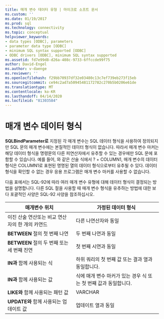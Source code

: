 ```yaml
---
title: 매개 변수 데이터 유형 | 마이크로 소프트 문서
ms.custom: ''
ms.date: 01/19/2017
ms.prod: sql
ms.technology: connectivity
ms.topic: conceptual
helpviewer_keywords:
- data types [ODBC], parameters
- parameter data type [ODBC]
- minimum SQL syntax supported [ODBC]
- ODBC drivers [ODBC], minimum SQL syntax supported
ms.assetid: fd7e99d8-d26a-408c-9733-6ffccde99f75
author: David-Engel
ms.author: v-daenge
ms.reviewer: ''
ms.openlocfilehash: f29bb70937df32e03480c13c7ef739eb273f15eb
ms.sourcegitcommit: ce94c2ad7a50945481172782c270b5b0206e61de
ms.translationtype: MT
ms.contentlocale: ko-KR
ms.lasthandoff: 04/14/2020
ms.locfileid: "81303584"
---
```

# <a name="parameter-data-types"></a>매개 변수 데이터 형식
**SQLBindParameter로** 지정된 각 매개 변수는 SQL 데이터 형식을 사용하여 정의되지만 SQL 문의 매개 변수에는 본질적인 데이터 형식이 없습니다. 따라서 매개 변수 마커는 해당 데이터 형식을 명령문의 다른 피연산자에서 유추할 수 있는 경우에만 SQL 문에 포함할 수 있습니다. 예를 들어, 와 같은 산술 식에서 ? + COLUMN1, 매개 변수의 데이터 형식은 COLUMN1로 표현된 명명된 열의 데이터 형식으로부터 유추될 수 있다. 데이터 형식을 확인할 수 없는 경우 응용 프로그램은 매개 변수 마커를 사용할 수 없습니다.  
  
 다음 표에서는 SQL-92에 따라 여러 매개 변수 유형에 대해 데이터 형식이 결정되는 방법을 설명합니다. 다른 SQL 절을 사용할 때 매개 변수 형식을 유추하는 방법에 대한 보다 포괄적인 사양은 SQL-92 사양을 참조하십시오.  
  
|매개변수 위치|가정된 데이터 형식|  
|---------------------------|-----------------------|  
|이진 산술 연산또는 비교 연산자의 한 개의 카연드|다른 나연산자와 동일|  
|**BETWEEN** 절의 첫 번째 나연|두 번째 나연과 동일|  
|**BETWEEN** 절의 두 번째 또는 세 번째 진연|첫 번째 시연과 동일|  
|**IN과** 함께 사용되는 식|하위 쿼리의 첫 번째 값 또는 결과 열과 동일합니다.|  
|**IN과** 함께 사용되는 값|식에 매개 변수 마커가 있는 경우 식 또는 첫 번째 값과 동일합니다.|  
|**LIKE와** 함께 사용되는 패턴 값|VARCHAR|  
|**UPDATE와** 함께 사용되는 업데이트 값|업데이트 열과 동일|
